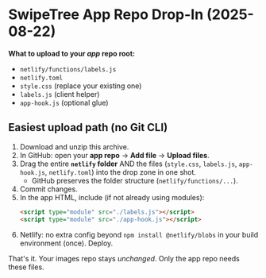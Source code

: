 
# SwipeTree App Repo Drop-In (2025-08-22)

**What to upload to your *app* repo root:**
- `netlify/functions/labels.js`
- `netlify.toml`
- `style.css` (replace your existing one)
- `labels.js` (client helper)
- `app-hook.js` (optional glue)

## Easiest upload path (no Git CLI)
1. Download and unzip this archive.
2. In GitHub: open your **app repo** → **Add file** → **Upload files**.
3. Drag the entire **`netlify` folder** AND the files (`style.css`, `labels.js`, `app-hook.js`, `netlify.toml`) into the drop zone in one shot.
   - GitHub preserves the folder structure (`netlify/functions/...`).
4. Commit changes.
5. In the app HTML, include (if not already using modules):
   ```html
   <script type="module" src="./labels.js"></script>
   <script type="module" src="./app-hook.js"></script>
   ```
6. Netlify: no extra config beyond `npm install @netlify/blobs` in your build environment (once). Deploy.

That's it. Your images repo stays *unchanged*. Only the app repo needs these files.
